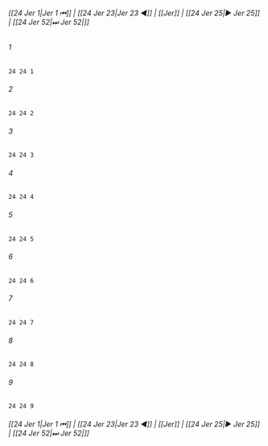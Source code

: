
###### [[24 Jer 1|Jer 1 ⏮]] | [[24 Jer 23|Jer 23 ◀]] | [[Jer]] | [[24 Jer 25|▶ Jer 25]] | [[24 Jer 52|⏭ Jer 52|]]

###### 1
``` verse
24 24 1 
```
###### 2
``` verse
24 24 2 
```
###### 3
``` verse
24 24 3 
```
###### 4
``` verse
24 24 4 
```
###### 5
``` verse
24 24 5 
```
###### 6
``` verse
24 24 6 
```
###### 7
``` verse
24 24 7 
```
###### 8
``` verse
24 24 8 
```
###### 9
``` verse
24 24 9 
```

###### [[24 Jer 1|Jer 1 ⏮]] | [[24 Jer 23|Jer 23 ◀]] | [[Jer]] | [[24 Jer 25|▶ Jer 25]] | [[24 Jer 52|⏭ Jer 52|]]

